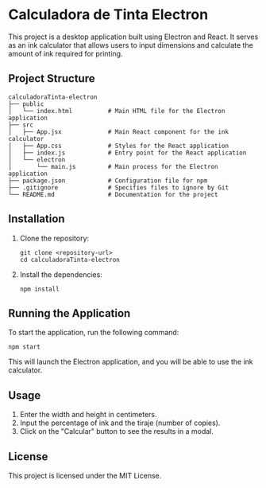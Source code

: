 # Calculadora de Tinta Electron

This project is a desktop application built using Electron and React. It serves as an ink calculator that allows users to input dimensions and calculate the amount of ink required for printing.

## Project Structure

```
calculadoraTinta-electron
├── public
│   └── index.html          # Main HTML file for the Electron application
├── src
│   ├── App.jsx             # Main React component for the ink calculator
│   ├── App.css             # Styles for the React application
│   ├── index.js            # Entry point for the React application
│   └── electron
│       └── main.js         # Main process for the Electron application
├── package.json            # Configuration file for npm
├── .gitignore              # Specifies files to ignore by Git
└── README.md               # Documentation for the project
```

## Installation

1. Clone the repository:
   ```
   git clone <repository-url>
   cd calculadoraTinta-electron
   ```

2. Install the dependencies:
   ```
   npm install
   ```

## Running the Application

To start the application, run the following command:
```
npm start
```

This will launch the Electron application, and you will be able to use the ink calculator.

## Usage

1. Enter the width and height in centimeters.
2. Input the percentage of ink and the tiraje (number of copies).
3. Click on the "Calcular" button to see the results in a modal.

## License

This project is licensed under the MIT License.